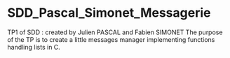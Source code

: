 # SDD_Pascal_Simonet_Messagerie

TP1 of SDD : created by Julien PASCAL and Fabien SIMONET
The purpose of the TP is to create a little messages manager implementing functions handling lists in C. 
